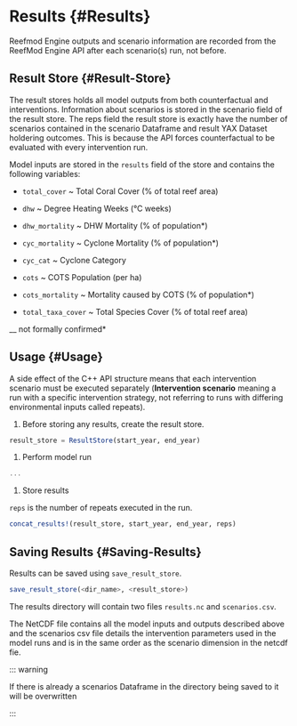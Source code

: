 
# Results {#Results}

Reefmod Engine outputs and scenario information are recorded from the ReefMod Engine API after each scenario(s) run, not before.

## Result Store {#Result-Store}

The result stores holds all model outputs from both counterfactual and interventions. Information about scenarios is stored in the scenario field of the result store. The reps field the result store is exactly have the number of scenarios contained in the scenario Dataframe and result YAX Dataset holdering outcomes. This is because the API forces counterfactual to be evaluated with every intervention run.

Model inputs are stored in the `results` field of the store and contains the following variables:
- `total_cover`      ~ Total Coral Cover (% of total reef area)
  
- `dhw`              ~ Degree Heating Weeks (°C weeks)
  
- `dhw_mortality`    ~ DHW Mortality (% of population*)
  
- `cyc_mortality`    ~ Cyclone Mortality (% of population*)
  
- `cyc_cat`          ~ Cyclone Category
  
- `cots`             ~ COTS Population (per ha)
  
- `cots_mortality`   ~ Mortality caused by COTS (% of population*)
  
- `total_taxa_cover` ~ Total Species Cover (% of total reef area)
  

_\_ not formally confirmed*

## Usage {#Usage}

A side effect of the C++ API structure means that each intervention scenario must be executed separately (**Intervention scenario** meaning a run with a specific intervention strategy, not referring to runs with differing environmental inputs called repeats).
1. Before storing any results, create the result store.
  

```julia
result_store = ResultStore(start_year, end_year)
```

1. Perform model run
  

```julia
...

```

1. Store results
  

`reps` is the number of repeats executed in the run.

```julia
concat_results!(result_store, start_year, end_year, reps)
```


## Saving Results {#Saving-Results}

Results can be saved using `save_result_store`.

```julia
save_result_store(<dir_name>, <result_store>)
```


The results directory will contain two files `results.nc` and `scenarios.csv`.

The NetCDF file contains all the model inputs and outputs described above and the scenarios csv file details the intervention parameters used in the model runs and is in the same order as the scenario dimension in the netcdf fie.

::: warning

If there is already a scenarios Dataframe in the directory being saved to it will be overwritten

:::
